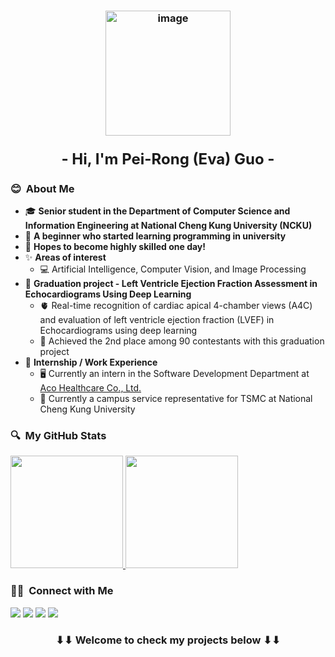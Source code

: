 <h3 align="center">
<img height="200" alt="image" src="https://imgur.com/YSRb9Vg.png">
</h3>

<h3 align="center">
<font size=5><b>- Hi, I'm Pei-Rong (Eva) Guo -</b></font>
</h3>

### 😊 &nbsp;About Me
- 🎓 **Senior student in the Department of Computer Science and Information Engineering at National Cheng Kung University (NCKU)**
- 🌱 **A beginner who started learning programming in university**
- 🎯 **Hopes to become highly skilled one day!**
- ✨ **Areas of interest**
    - 💻 Artificial Intelligence, Computer Vision, and Image Processing
- 📑 **Graduation project - Left Ventricle Ejection Fraction Assessment in Echocardiograms Using Deep Learning**
    - 🫀 Real-time recognition of cardiac apical 4-chamber views (A4C) and evaluation of left ventricle ejection fraction (LVEF) in Echocardiograms using deep learning
    - 🥈 Achieved the 2nd place among 90 contestants with this graduation project
- 💼 **Internship / Work Experience**
  - 🖥️ Currently an intern in the Software Development Department at [Aco Healthcare Co., Ltd.](https://www.tsmc.com/english)
  - 🏢 Currently a campus service representative for TSMC at National Cheng Kung University

### 🔍 &nbsp;My GitHub Stats
<p>
<a href="https://github.com/p98286825EvaGuo">
  <img height="180em" src="https://github-readme-stats.vercel.app/api?username=p98286825EvaGuo&show_icons=true" />
  <img height="180em" src="https://github-readme-stats-eight-theta.vercel.app/api/top-langs/?username=p98286825EvaGuo&layout=compact&exclude_lang=java+r" />
</a>
</p>

###  🤝🏻 &nbsp;Connect with Me
<p>
<a href="www.linkedin.com/in/pei-rong-eva-guo-a69341307"><img src="https://img.shields.io/badge/-Pei%20Rong%20(Eva)%20Guo-0077B5?style=flat-square&logo=Linkedin&logoColor=white"/></a>
<a href="mailto:p98286825@gamil.com"><img src="https://img.shields.io/badge/-p98286825@gamil.com-D14836?style=flat-square&logo=Gmail&logoColor=white"/></a>
<a href="mailto:f74104074@gs.ncku.edu.tw"><img src="https://img.shields.io/badge/-f74104074@gs.ncku.edu.tw-D14836?style=flat-square&logo=Gmail&logoColor=white"/></a>
<a href="https://github.com/p98286825EvaGuo"><img src="https://img.shields.io/badge/-@p98286825EvaGuo-000000?style=flat-square&logo=github&logoColor=white"/></a>
</p>

<h3 align="center">
    ⬇⬇ Welcome to check my projects below ⬇⬇
</h3>

<!--
**p98286825EvaGuo/p98286825EvaGuo** is a ✨ _special_ ✨ repository because its `README.md` (this file) appears on your GitHub profile.

Here are some ideas to get you started:

- 🔭 I’m currently working on ...
- 🌱 I’m currently learning ...
- 👯 I’m looking to collaborate on ...
- 🤔 I’m looking for help with ...
- 💬 Ask me about ...
- 📫 How to reach me: ...
- 😄 Pronouns: ...
- ⚡ Fun fact: ...
-->
